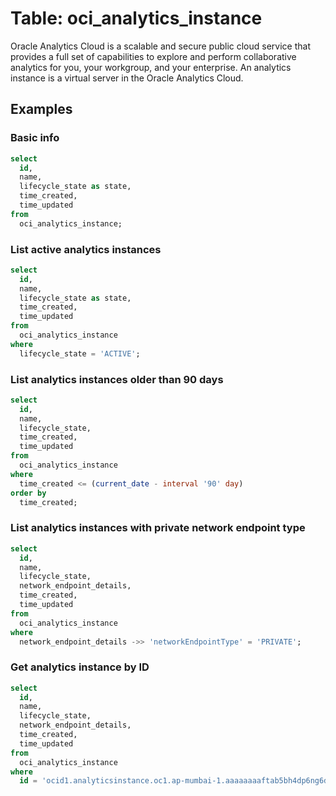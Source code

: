 # Table: oci_analytics_instance

Oracle Analytics Cloud is a scalable and secure public cloud service that provides a full set of capabilities to explore and perform collaborative analytics for you, your workgroup, and your enterprise. An analytics instance is a virtual server in the Oracle Analytics Cloud. 

## Examples

### Basic info

```sql
select
  id,
  name,
  lifecycle_state as state,
  time_created,
  time_updated
from
  oci_analytics_instance;
```

### List active analytics instances

```sql
select
  id,
  name,
  lifecycle_state as state,
  time_created,
  time_updated
from
  oci_analytics_instance
where
  lifecycle_state = 'ACTIVE';
```

### List analytics instances older than 90 days

```sql
select
  id,
  name,
  lifecycle_state,
  time_created,
  time_updated
from
  oci_analytics_instance
where
  time_created <= (current_date - interval '90' day)
order by
  time_created;
```

### List analytics instances with private network endpoint type

```sql
select
  id,
  name,
  lifecycle_state,
  network_endpoint_details,
  time_created,
  time_updated
from
  oci_analytics_instance
where
  network_endpoint_details ->> 'networkEndpointType' = 'PRIVATE';
```

### Get analytics instance by ID

```sql
select
  id,
  name,
  lifecycle_state,
  network_endpoint_details,
  time_created,
  time_updated
from
  oci_analytics_instance
where
  id = 'ocid1.analyticsinstance.oc1.ap-mumbai-1.aaaaaaaaftab5bh4dp6ng6djpjnhix6mpfj25zwr6z67xnmg4c43k5hu5o2a';
```
